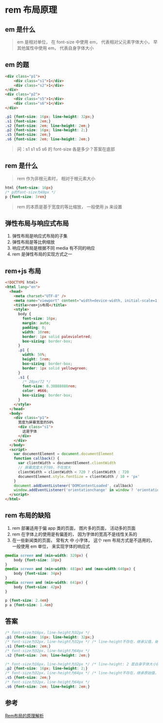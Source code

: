 # rem 布局原理

## em 是什么

> em 是相对单位， 在 font-size 中使用 em， 代表相对父元素字体大小， 早其他属性中使用 em， 代表自身字体大小

## em 的题

```html
<div class="p1">
    <div class="s1">1</div>
    <div class="s2">1</div>
</div>
<div class="p2">
    <div class="s5">1</div>
    <div class="s6">1</div>
</div>
```

```css
.p1 {font-size: 16px; line-height: 32px;}
.s1 {font-size: 2em;}
.s2 {font-size: 2em; line-height: 2em;}
.p2 {font-size: 16px; line-height: 2;}
.s5 {font-size: 2em;}
.s6 {font-size: 2em; line-height: 2em;}
```

> 问：s1 s1  s5 s6 的 font-size 各是多少？答案在底部

## rem 是什么

> rem 作为非根元素时， 相对于根元素大小

```css
html {font-size: 16px}
/* p的font-size为48px */
p {font-size: 3rem}
```

> rem 的本质是基于宽度的等比缩放， 一般使用 js 来设置

## 弹性布局与响应式布局

1. 弹性布局是响应式布局的子集
2. 弹性布局是等比例缩放
3. 响应式布局是根据不同 media 有不同的响应
4. rem 是弹性布局的实现方式之一

## rem+js 布局

```html
<!DOCTYPE html>
<html lang="en">
  <head>
    <meta charset="UTF-8" />
    <meta name="viewport" content="width=device-width, initial-scale=1, maximum-scale=1" />
    <title>rem+js布局</title>
    <style>
      body {
        font-size: 16px;
        margin: auto;
        padding: 0;
        width: 10rem;
        border: 1px solid palevioletred;
        box-sizing: border-box;
      }
      .p1 {
        width: 50%;
        height: 5rem;
        box-sizing: border-box;
        border: 1px solid yellowgreen;
      }
      .s1 {
        /* 28px/72 */
        font-size: 0.38888888rem;
        color: #666;
        box-sizing: border-box;
      }
    </style>
  </head>
  <body>
    <div class="p1">
      宽度为屏幕宽度的50%
      <div class="s1">
        这是字体
      </div>
    </div>
  </body>
  <script>
    var documentElement = document.documentElement
    function callback() {
      var clientWidth = documentElement.clientWidth
      // 屏幕宽度大于780，不在放大
      clientWidth = clientWidth < 720 ? clientWidth : 720
      documentElement.style.fontSize = clientWidth / 10 + 'px'
    }
    document.addEventListener('DOMContentLoaded', callback)
    window.addEventListener('orientationchange' in window ? 'orientationchange' : 'resize', callback)
  </script>
</html>

```

## rem 布局的缺陷

1. rem 部署适用于偏 app 类的页面， 图片多的页面， 活动多的页面
2. rem 在字体上的使用是有偏差的， 因为字体的宽高不是线性关系的
3. 在一些新闻类的页面， 常有大 中 小字体， 这个 rem 布局方式是不适用的， 一般使用 em 单位， 来实现字体的响应式

```css
@media screen and (min-width: 320px) {
    body {font-size: 18px}
}
@media screen and (min-width: 481px) and (max-width:640px) {
    body {font-size: 34px}
}
@media screen and (min-width: 641px) {
    body {font-size: 42px}
}

p {font-size: 2.4em}
p a {font-size: 1.4em}
```

## 答案

```css
/* font-size为16px，line-height为32px */
.p1 {font-size: 16px; line-height: 32px;}
/* font-size为32px，line-height为32px */ /* line-height不存在，继承父值，继承32，32px */
.s1 {font-size: 2em;}
/* font-size为32px，line-height为64px */
.s2 {font-size: 2em; line-height: 2em;}

/* font-size为16px，line-height为32px */ /* line-height: 2 是自身字体大小的两倍*/
.p2 {font-size: 16px; line-height: 2;}
/* font-size为32px，line-height为64px */ /* line-height不存在，继承原始值，继承2，是自身字体大小的两倍 */
.s5 {font-size: 2em;}
/* font-size为32px，line-height为64px */
.s6 {font-size: 2em; line-height: 2em;}
```

## 参考

[Rem布局的原理解析](https://yanhaijing.com/css/2017/09/29/principle-of-rem-layout/)
